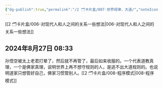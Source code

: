 ```yaml
---
{"dg-publish":true,"permalink":"/2 🗂️卡片盒/007-世界规律，大道/","noteIcon":"1","created":"2024-08-27T08:33:00","updated":"2024-10-02T09:07"}
---
```




[[2 🗂️卡片盒/006-对现代人和人之间的关系一些想法\|006-对现代人和人之间的关系一些想法]]

## 2024年8月27日 08:33

孙悟空被太上老君打晕了，然后就不再管了，最后如来收服的。一个代表道教真理，一个是佛家真理，说明世界上再不想守规则的人，是逃不出大道规则的。也说明道家只想管好自己，佛家习惯管别人。[[2 🗂️卡片盒/008-程序模式\|008-程序模式]]